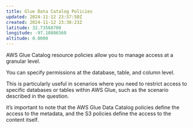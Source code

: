 ```yaml
---
title: Glue Data Catalog Policies
updated: 2024-11-12 23:57:50Z
created: 2024-11-12 23:38:23Z
latitude: 32.73568700
longitude: -97.10806560
altitude: 0.0000
---
```


AWS Glue Catalog resource policies allow you to manage access at a granular level. 

You can specify permissions at the database, table, and column level. 

This is particularly useful in scenarios where you need to restrict access to specific databases or tables within AWS Glue, such as the scenario described in the question.

 it’s important to note that the AWS Glue Data Catalog policies define the access to the metadata, and the S3 policies define the access to the content itself. 